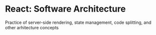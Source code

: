 # React: Software Architecture

Practice of server-side rendering, state management, code splitting, and other arhitecture concepts
